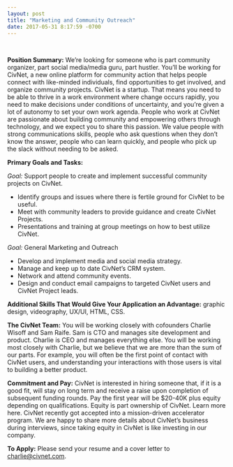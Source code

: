 ```yaml
---
layout: post
title: "Marketing and Community Outreach"
date: 2017-05-31 8:17:59 -0700
---
```

<br>
<p><strong>Position Summary:</strong> We’re looking for someone who is part community organizer, part social
media/media guru, part hustler. You’ll be working for CivNet, a new online platform for
community action that helps people connect with like-minded individuals, find opportunities to
get involved, and organize community projects. CivNet is a startup. That means you need to be
able to thrive in a work environment where change occurs rapidly, you need to make decisions
under conditions of uncertainty, and you’re given a lot of autonomy to set your own work
agenda. People who work at CivNet are passionate about building community and empowering
others through technology, and we expect you to share this passion. We value people with strong
communications skills, people who ask questions when they don’t know the answer, people who
can learn quickly, and people who pick up the slack without needing to be asked. </p>

<strong>Primary Goals and Tasks:</strong>
<p><em>Goal:</em> Support people to create and implement successful community projects on CivNet.
  <ul>
    <li>Identify groups and issues where there is fertile ground for CivNet to be useful.</li>
    <li>Meet with community leaders to provide guidance and create CivNet Projects.</li>
    <li>Presentations and training at group meetings on how to best utilize CivNet.</li>
  </ul>
</p>

<p><em>Goal:</em> General Marketing and Outreach
  <ul>
    <li>Develop and implement media and social media strategy.</li>
    <li>Manage and keep up to date CivNet’s CRM system.</li>
    <li>Network and attend community events.</li>
    <li>Design and conduct email campaigns to targeted CivNet users and CivNet Project leads.</li>
  </ul>
</p>

<p>
  <strong>Additional Skills That Would Give Your Application an Advantage:</strong> graphic design,
videography, UX/UI, HTML, CSS.
</p>

<p>
  <strong>The CivNet Team:</strong>  You will be working closely with cofounders Charlie Wisoff and Sam Raife.
Sam is CTO and manages site development and product. Charlie is CEO and manages
everything else. You will be working most closely with Charlie, but we believe that we are more
than the sum of our parts. For example, you will often be the first point of contact with CivNet
users, and understanding your interactions with those users is vital to building a better product. 
</p>

<p>
  <strong>Commitment and Pay:</strong> CivNet is interested in hiring someone that, if it is a good fit, will stay on long term and receive a
raise upon completion of subsequent funding rounds. Pay the first year will be $20-40K plus
equity depending on qualifications. Equity is part ownership of CivNet. Learn more here. CivNet
recently got accepted into a mission-driven accelerator program. We are happy to share more
details about CivNet’s business during interviews, since taking equity in CivNet is like investing
in our company.
</p>

<p>
  <strong>To Apply:</strong> Please send your resume and a cover letter to <a href="mailto:charlie@civnet.com">charlie@civnet.com</a>.
</p>